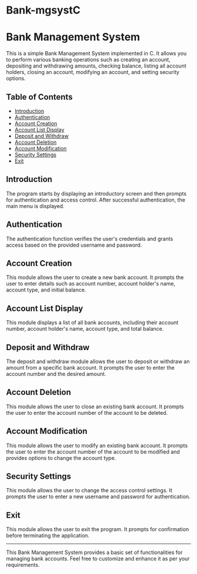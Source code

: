 # Bank-mgsystC
# Bank Management System

This is a simple Bank Management System implemented in C. It allows you to perform various banking operations such as creating an account, depositing and withdrawing amounts, checking balance, listing all account holders, closing an account, modifying an account, and setting security options.

## Table of Contents

- [Introduction](#introduction)
- [Authentication](#authentication)
- [Account Creation](#account-creation)
- [Account List Display](#account-list-display)
- [Deposit and Withdraw](#deposit-and-withdraw)
- [Account Deletion](#account-deletion)
- [Account Modification](#account-modification)
- [Security Settings](#security-settings)
- [Exit](#exit)

## Introduction

The program starts by displaying an introductory screen and then prompts for authentication and access control. After successful authentication, the main menu is displayed.

## Authentication

The authentication function verifies the user's credentials and grants access based on the provided username and password.

## Account Creation

This module allows the user to create a new bank account. It prompts the user to enter details such as account number, account holder's name, account type, and initial balance.

## Account List Display

This module displays a list of all bank accounts, including their account number, account holder's name, account type, and total balance.

## Deposit and Withdraw

The deposit and withdraw module allows the user to deposit or withdraw an amount from a specific bank account. It prompts the user to enter the account number and the desired amount.

## Account Deletion

This module allows the user to close an existing bank account. It prompts the user to enter the account number of the account to be deleted.

## Account Modification

This module allows the user to modify an existing bank account. It prompts the user to enter the account number of the account to be modified and provides options to change the account type.

## Security Settings

This module allows the user to change the access control settings. It prompts the user to enter a new username and password for authentication.

## Exit

This module allows the user to exit the program. It prompts for confirmation before terminating the application.

---

This Bank Management System provides a basic set of functionalities for managing bank accounts. Feel free to customize and enhance it as per your requirements.
